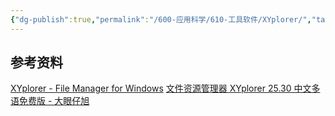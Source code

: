 ```yaml
---
{"dg-publish":true,"permalink":"/600-应用科学/610-工具软件/XYplorer/","tags":["Windows/文件管理"],"noteIcon":""}
---
```





## 参考资料
[XYplorer - File Manager for Windows](https://www.xyplorer.com/)
[文件资源管理器 XYplorer 25.30 中文多语免费版 - 大眼仔旭](http://www.dayanzai.me/xyplorer.html)